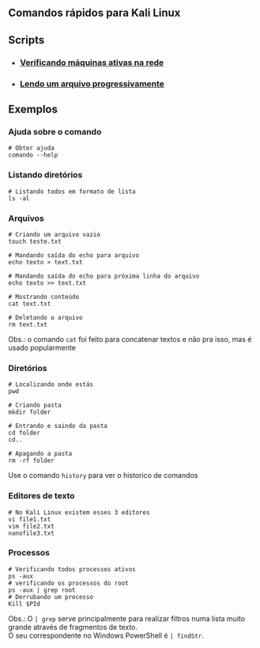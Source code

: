 ## Comandos rápidos para Kali Linux

## Scripts

- ### [Verificando máquinas ativas na rede](https://github.com/ThiagoSousa81/Kali-Linux/blob/main/script.sh)

- ### [Lendo um arquivo progressivamente](https://github.com/ThiagoSousa81/Kali-Linux/blob/main/writeOutput.sh)

## Exemplos

### Ajuda sobre o comando
    # Obter ajuda
    comando --help

### Listando diretórios
    
    # Listando todos em formato de lista
    ls -al

### Arquivos

    # Criando um arquivo vazio
    touch teste.txt

    # Mandando saída do echo para arquivo
    echo texto > text.txt

    # Mandando saída do echo para próxima linha do arquivo
    echo texto >> text.txt

    # Mostrando conteúdo
    cat text.txt

    # Deletando o arquivo
    rm text.txt

Obs.: o comando ```cat``` foi feito para concatenar textos e não pra isso, mas é usado popularmente

### Diretórios

    # Localizando onde estás
    pwd

    # Criando pasta
    mkdir folder

    # Entrando e saindo da pasta
    cd folder
    cd..

    # Apagando a pasta
    rm -rf folder

Use o comando ```history``` para ver o historico de comandos

### Editores de texto

    # No Kali Linux existem esses 3 editores
    vi file1.txt
    vim file2.txt
    nanofile3.txt

### Processos

    # Verificando todos processos ativos
    ps -aux
    # verificando os processos do root
    ps -aux | grep root
    # Derrubando um processo
    Kill $PId

Obs.: O ```| grep``` serve principalmente para realizar filtros numa lista muito grande através de fragmentos de texto. <br>O seu correspondente no Windows PowerShell é ```| findStr```.


